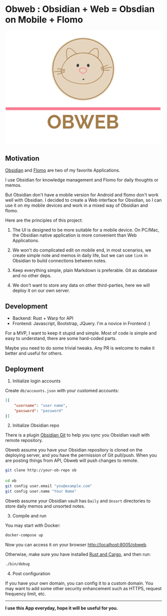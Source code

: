 # Obweb : Obsidian + Web = Obsdian on Mobile + Flomo

<p align="center">
  <img src="static/style/logo.png">
</p>

## Motivation

[Obsidian](https://obsidian.md/) and [Flomo](https://flomoapp.com/) are two of my favorite Applications.

I use Obsidian for knowledge management and Flomo for daily thoughts or memos.

But Obsidian don't have a mobile version for Android and flomo don't work well with Obsidian. I decided to create a Web interface for Obsidian, so I can use it on my mobile devices and work in a mixed way of Obsidian and flomo.

Here are the principles of this project:

1. The UI is designed to be more suitable for a mobile device. On PC/Mac, the Obsidian native application is more convenient than Web Applications. 

2. We won't do complicated edit on mobile end, in most scenarios, we create simple note and memos in daily life, but we can use `link` in Obsidian to build connections between notes.

3. Keep everything simple, plain Markdown is preferable. Git as database and no other deps.

4. We don't want to store any data on other third-parties, here we will deploy it on our own server.

## Development

+ Backend: Rust + Warp for API
+ Frontend: Javascript, Bootstrap, JQuery. I'm a novice in Frontend :)

For a MVP, I want to keep it stupid and simple. Most of code is simple and easy to understand, there are some hard-coded parts.

Maybe you need to do some trivial tweaks. Any PR is welcome to make it better and useful for others.

## Deployment

1. Initialize login accounts

Create `db/accounts.json` with your customed accounts:
```json
[{
    "username": "user name",
    "password": "password"
}]
```

2. Initialize Obsidian repo

There is a plugin [Obsidian Git](https://github.com/denolehov/obsidian-git) to help you sync you Obsidian vault with remote repository.

Obweb assume you have your Obsidian repository is cloned on the deploying server, and you have the permission of Git pull/push. When you are posting things from API, Obweb will push changes to remote.

```bash
git clone http://your-ob-repo ob

cd ob
git config user.email "you@example.com"
git config user.name "Your Name"
```

Obweb assume your Obsidian vault has `Daily` and `Unsort` directories to store daily memos and unsorted notes.

3. Compile and run

You may start with Docker:

```bash
docker-compose up
```
Now you can access it on your browser [http://localhost:8005/obweb](http://localhost:8005/obweb/).

Otherwise, make sure you have installed [Rust and Cargo](http://rust-lang.org), and then run:

```bash
./bin/debug
```

4. Post configuration

If you have your own domain, you can config it to a custom domain. You may want to add some other security enhancement such as HTTPS, request frequency limit, etc.

----

**I use this App everyday, hope it will be useful for you.**

